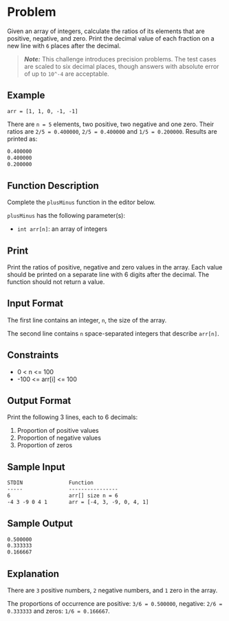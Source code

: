 # Problem

Given an array of integers, calculate the ratios of its elements that are positive, negative, and zero. Print the decimal value of each fraction on a new line with `6` places after the decimal.

> ***Note:*** This challenge introduces precision problems. The test cases are scaled to six decimal places, though answers with absolute error of up to `10^-4` are acceptable.

## Example

`arr = [1, 1, 0, -1, -1]`

There are `n = 5` elements, two positive, two negative and one zero. Their ratios are `2/5 = 0.400000`, `2/5 = 0.400000` and `1/5 = 0.200000`. Results are printed as:

```txt
0.400000
0.400000
0.200000
```

## Function Description

Complete the `plusMinus` function in the editor below.

`plusMinus` has the following parameter(s):

- `int arr[n]`: an array of integers

## Print

Print the ratios of positive, negative and zero values in the array. Each value should be printed on a separate line with 6 digits after the decimal. The function should not return a value.

## Input Format

The first line contains an integer, `n`, the size of the array.

The second line contains `n` space-separated integers that describe `arr[n]`.

## Constraints

- 0 < n <= 100
- -100 <= arr[i] <= 100

## Output Format

Print the following 3 lines, each to 6 decimals:

1. Proportion of positive values
2. Proportion of negative values
3. Proportion of zeros

## Sample Input

```txt
STDIN               Function
-----               ----------------
6                   arr[] size n = 6
-4 3 -9 0 4 1       arr = [-4, 3, -9, 0, 4, 1]
```

## Sample Output

```txt
0.500000
0.333333
0.166667
```

## Explanation

There are `3` positive numbers, `2` negative numbers, and `1` zero in the array.

The proportions of occurrence are positive: `3/6 = 0.500000`, negative: `2/6 = 0.333333` and zeros: `1/6 = 0.166667`.

